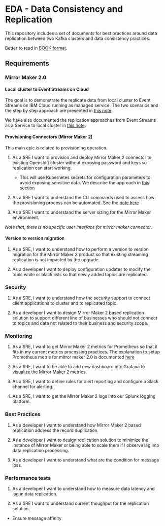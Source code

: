 # EDA - Data Consistency and Replication

This repository includes a set of documents for best practices around data replication between two Kafka clusters and data consistency practices.

Better to read in [BOOK format](https://ibm-cloud-architecture.github.io/refarch-eda-data-consistency).

## Requirements

### Mirror Maker 2.0

#### Local cluster to Event Streams on Cloud

The goal is to demonstrate the replicate data from local cluster to Event Streams on IBM Cloud running as managed service. The two scenarios and the step by step approach are presented in [this note](https://jbcodeforce.github.io/kp-data-replication/local-to-es).

We have also documented the replication approaches from Event Streams as a Service to local cluster in [this note](https://jbcodeforce.github.io/kp-data-replication/es-to-local).

#### Provisioning Connectors (Mirror Maker 2)

This main epic is related to provisioning operation.

1. As a SRE I want to provision and deploy Mirror Maker 2 connector to existing Openshift cluster without exposing password and keys so replication can start working. 
    * This will use Kubernetes secrets for configuration parameters to avoid exposing sensitive data. We describe the approach in [this section](http://localhost:8000/mm2-provisioning/#deploying-using-strimzi-mirror-maker-operator)

1. As a SRE I want to understand the CLI commands used to assess how the provisioning process can be automated. 
See the [note here](https://jbcodeforce.github.io/kp-data-replication/mm2-provisioning)

1. As a SRE I want to understand the server sizing for the Mirror Maker environment.

*Note that, there is no specific user interface for mirror maker connector.*

#### Version to version migration

1. As a SRE, I want to understand how to perform a version to version migration for the Mirror Maker 2 product so that existing streaming replication is not impacted by the upgrade.

1. As a developer I want to deploy configuration updates to modify the topic white or black lists so that newly added topics are replicated.

### Security

1. As a SRE, I want to understand how the security support to connect client applications to cluster and to replicated topic.

1. As a developer I want to design Mirror Maker 2 based replication solution to support different line of businesses who should not connect to topics and data not related to their business and security scope.

### Monitoring

1. As a SRE, I want to get Mirror Maker 2 metrics for Prometheus so that it fits in my current metrics processing practices.
    The explanation to setup Prometheus metris for mirror maker 2.0 is documented [here](https://jbcodeforce.github.io/kp-data-replication/monitoring)

1. As a SRE, I want to be able to add new dashboard into Grafana to visualize the Mirror Maker 2 metrics.

1. As a SRE, I want to define rules for alert reporting and configure a Slack channel for alerting.

1. As a SRE, I want to get the Mirror Maker 2 logs into our Splunk logging platform.

### Best Practices

1. As a developer I want to understand how Mirror Maker 2 based replication address the record duplication.

1. As a developer I want to design replication solution to minimize the instance of Mirror Maker or being able to scale them if I observe lag into data replication processing.

1. As a developer I want to understand what are the condition for message loss.

### Performance  tests

1. As a developer I want to understand how to measure data latency and lag in data replication.

1. As a SRE I want to understand current thoughput for the replication solution.

* Ensure message affinity
